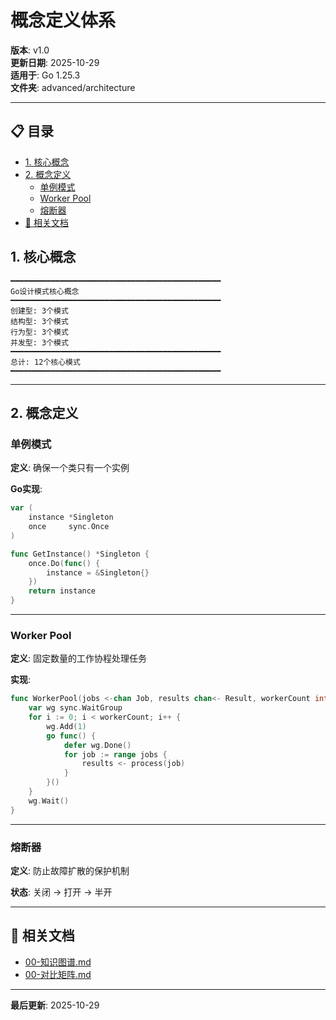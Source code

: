 ﻿# 概念定义体系

**版本**: v1.0  
**更新日期**: 2025-10-29  
**适用于**: Go 1.25.3  
**文件夹**: advanced/architecture

---

## 📋 目录


- [1. 核心概念](#1-核心概念)
- [2. 概念定义](#2-概念定义)
  - [单例模式](#单例模式)
  - [Worker Pool](#worker-pool)
  - [熔断器](#熔断器)
- [🔗 相关文档](#相关文档)

## 1. 核心概念

```text
━━━━━━━━━━━━━━━━━━━━━━━━━━━━━━━━━━━━━━━━━━━━━━━
Go设计模式核心概念
━━━━━━━━━━━━━━━━━━━━━━━━━━━━━━━━━━━━━━━━━━━━━━━
创建型: 3个模式
结构型: 3个模式
行为型: 3个模式
并发型: 3个模式
━━━━━━━━━━━━━━━━━━━━━━━━━━━━━━━━━━━━━━━━━━━━━━━
总计: 12个核心模式
━━━━━━━━━━━━━━━━━━━━━━━━━━━━━━━━━━━━━━━━━━━━━━━
```

---

## 2. 概念定义

### 单例模式

**定义**: 确保一个类只有一个实例

**Go实现**:
```go
var (
    instance *Singleton
    once     sync.Once
)

func GetInstance() *Singleton {
    once.Do(func() {
        instance = &Singleton{}
    })
    return instance
}
```

---

### Worker Pool

**定义**: 固定数量的工作协程处理任务

**实现**:
```go
func WorkerPool(jobs <-chan Job, results chan<- Result, workerCount int) {
    var wg sync.WaitGroup
    for i := 0; i < workerCount; i++ {
        wg.Add(1)
        go func() {
            defer wg.Done()
            for job := range jobs {
                results <- process(job)
            }
        }()
    }
    wg.Wait()
}
```

---

### 熔断器

**定义**: 防止故障扩散的保护机制

**状态**: 关闭 → 打开 → 半开

---

## 🔗 相关文档

- [00-知识图谱.md](./00-知识图谱.md)
- [00-对比矩阵.md](./00-对比矩阵.md)

---

**最后更新**: 2025-10-29

